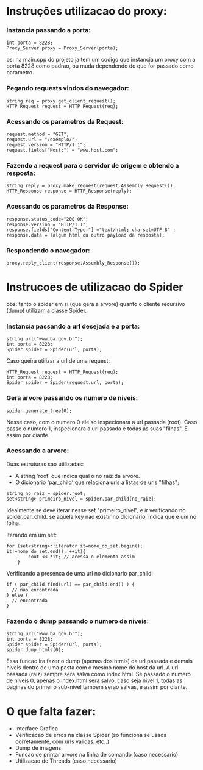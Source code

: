 # Instruções utilizacao do proxy:

### Instancia passando a porta:	
```
int porta = 8228;
Proxy_Server proxy = Proxy_Server(porta);

```
ps: na main.cpp do projeto ja tem um codigo que instancia um proxy com a porta 8228 como padrao, ou muda dependendo do que for passado como parametro.


### Pegando requests vindos do navegador:
```
string req = proxy.get_client_request();
HTTP_Request request = HTTP_Request(req);
```

### Acessando os parametros da Request:
```
request.method = "GET";
request.url = "/exemplo/";
request.version = "HTTP/1.1";
request.fields["Host:"] = "www.host.com";
```


### Fazendo a request para o servidor de origem e obtendo a resposta:
```
string reply = proxy.make_request(request.Assembly_Request());
HTTP_Response response = HTTP_Response(reply);
``` 

### Acessando os parametros da Response:
```
response.status_code="200 OK";
response.version = "HTTP/1.1";
response.fields["Content-Type:"] ="text/html; charset=UTF-8" ; 
response.data = [algum html ou outro payload da resposta];
```


### Respondendo o navegador:
```
proxy.reply_client(response.Assembly_Response());
```


# Instrucoes de utilizacao do Spider

obs: tanto o spider em si (que gera a arvore) quanto o cliente recursivo (dump) utilizam a classe Spider.

### Instancia passando a url desejada e a porta:	
```
string url("www.ba.gov.br");
int porta = 8228;
Spider spider = Spider(url, porta);

```

Caso queira utilizar a url de uma request:
```
HTTP_Request request = HTTP_Request(req);
int porta = 8228;
Spider spider = Spider(request.url, porta);
```

### Gera arvore passando os numero de niveis:
```
spider.generate_tree(0);
```
Nesse caso, com o numero 0 ele so inspecionara a url passada (root). Caso passe o numero 1, inspecionara a url passada e todas as suas "filhas". E assim por diante.

### Acessando a arvore:

Duas estruturas sao utilizadas: 
- A string 'root' que indica qual o no raiz da arvore.
- O dicionario 'par_child' que relaciona urls a listas de urls "filhas";

```
string no_raiz = spider.root;
set<string> primeiro_nivel = spider.par_child[no_raiz];
```

Idealmente se deve iterar nesse set "primeiro_nivel", e ir verificando no spider.par_child. se aquela key nao existir no dicionario, indica que e um no folha.

Iterando em um set<string>:
```
for (set<string>::iterator it=nome_do_set.begin(); it!=nome_do_set.end(); ++it){
        cout << *it; // acessa o elemento assim
    }
```

Verificando a presenca de uma url no dicionario par_child:
```
if ( par_child.find(url) == par_child.end() ) {
  // nao encontrada
} else {
  // encontrada
}

```

### Fazendo o dump passando o numero de niveis:

```
string url("www.ba.gov.br");
int porta = 8228;
Spider spider = Spider(url, porta);
spider.dump_htmls(0);
```

Essa funcao ira fazer o dump (apenas dos htmls) da url passada e demais niveis dentro de uma pasta com o mesmo nome do host da url. 
A url passada (raiz) sempre sera salva como index.html.
Se passado o numero de niveis 0, apenas o index.html sera salvo, caso seja nivel 1, todas as paginas do primeiro sub-nivel tambem serao salvas, e assim por diante.



# O que falta fazer:

- Interface Grafica
- Verificacao de erros na classe Spider (so funciona se usada corretamente, com urls validas, etc..)
- Dump de imagens
- Funcao de printar arvore na linha de comando (caso necessario)
- Utilizacao de Threads (caso necessario)